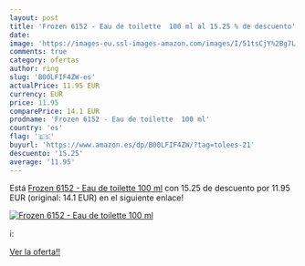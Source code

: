 ```yaml
---
layout: post
title: 'Frozen 6152 - Eau de toilette  100 ml al 15.25 % de descuento'
date: 
image: 'https://images-eu.ssl-images-amazon.com/images/I/51tsCjY%2Bg7L._SL200_.jpg'
comments: true
category: ofertas
author: ring
slug: 'B00LFIF4ZW-es'
actualPrice: 11.95 EUR
currency: EUR
price: 11.95
comparePrice: 14.1 EUR
prodname: 'Frozen 6152 - Eau de toilette  100 ml'
country: 'es'
flag: '🇪🇸'
buyurl: 'https://www.amazon.es/dp/B00LFIF4ZW/?tag=tolees-21'
descuento: '15.25'
average: '11.95'
---
```


Está [Frozen 6152 - Eau de toilette  100 ml](https://www.amazon.es/dp/B00LFIF4ZW/?tag=tolees-21) con 15.25 de descuento por 11.95 EUR (original: 14.1 EUR) en el siguiente enlace!

[![Frozen 6152 - Eau de toilette  100 ml](https://images-eu.ssl-images-amazon.com/images/I/51tsCjY%2Bg7L._SL200_.jpg)](https://www.amazon.es/dp/B00LFIF4ZW/?tag=tolees-21)

ℹ️:


[Ver la oferta!!](https://www.amazon.es/dp/B00LFIF4ZW/?tag=tolees-21)
